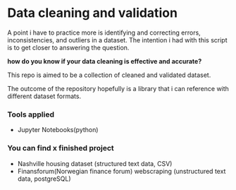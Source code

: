 # Data cleaning and validation

A point i have to practice more is identifying and correcting errors, inconsistencies, and outliers in a dataset.
The intention i had with this script is to get closer to answering the question.

**how do you know if your data cleaning is effective and accurate?**


This repo is aimed to be a collection of cleaned and validated dataset.

The outcome of the repository hopefully is a library that i can reference with different dataset formats.


### Tools applied

- Jupyter Notebooks(python)


### You can find x finished project

- Nashville housing dataset (structured text data, CSV)
- Finansforum(Norwegian finance forum) webscraping (unstructured text data, postgreSQL)


